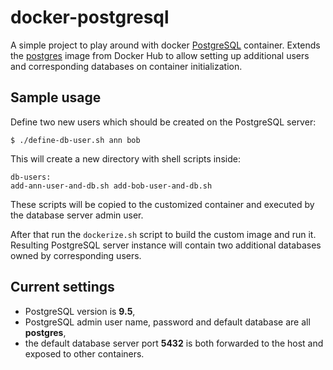 # docker-postgresql

A simple project to play around with docker [PostgreSQL](https://www.postgresql.org/) container. Extends the [postgres](https://hub.docker.com/_/postgres/) image from Docker Hub to allow setting up additional users and corresponding databases on container initialization.

## Sample usage

Define two new users which should be created on the PostgreSQL server:

```
$ ./define-db-user.sh ann bob
```
This will create a new directory with shell scripts inside:

```
db-users:
add-ann-user-and-db.sh add-bob-user-and-db.sh
```

These scripts will be copied to the customized container and executed by the database server admin user.

After that run the `dockerize.sh` script to build the custom image and run it. Resulting PostgreSQL server instance will contain two additional databases owned by corresponding users.

## Current settings

- PostgreSQL version is **9.5**,
- PostgreSQL admin user name, password and default database are all **postgres**,
- the default database server port **5432** is both forwarded to the host and exposed to other containers.
